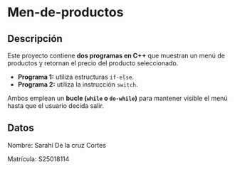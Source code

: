 # Men-de-productos
 
## Descripción
Este proyecto contiene **dos programas en C++** que muestran un menú de productos y retornan el precio del producto seleccionado.

- **Programa 1:** utiliza estructuras `if-else`.
- **Programa 2:** utiliza la instrucción `switch`.

Ambos emplean un **bucle (`while` o `do-while`)** para mantener visible el menú hasta que el usuario decida salir.

## Datos
Nombre: Sarahi De la cruz Cortes

Matrícula: S25018114



